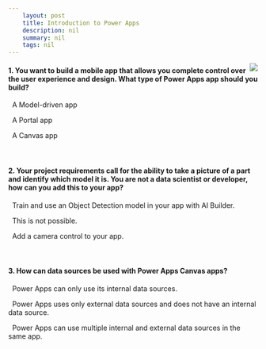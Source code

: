 ```yaml
---
    layout: post
    title: Introduction to Power Apps 
    description: nil
    summary: nil
    tags: nil
---
```



 <a target="_blank" href="https://docs.microsoft.com/en-us/learn/modules/introduction-power-apps/5-knowledge-check/"><i class="fas fa-external-link-alt"></i> </a>
 <img align="right" src="https://docs.microsoft.com/en-us/learn/achievements/introduction-power-apps.svg">
####  1. You want to build a mobile app that allows you complete control over the user experience and design. What type of Power Apps app should you build?


<i class='far fa-square'></i> &nbsp;&nbsp;A Model-driven app

<i class='far fa-square'></i> &nbsp;&nbsp;A Portal app

<i class='fas fa-check-square' style='color: Dodgerblue;'></i> &nbsp;&nbsp;A Canvas app
<br />
<br />
<br />

####  2. Your project requirements call for the ability to take a picture of a part and identify which model it is. You are not a data scientist or developer, how can you add this to your app?


<i class='fas fa-check-square' style='color: Dodgerblue;'></i> &nbsp;&nbsp;Train and use an Object Detection model in your app with AI Builder.

<i class='far fa-square'></i> &nbsp;&nbsp;This is not possible.

<i class='far fa-square'></i> &nbsp;&nbsp;Add a camera control to your app.
<br />
<br />
<br />

####  3. How can data sources be used with Power Apps Canvas apps?


<i class='far fa-square'></i> &nbsp;&nbsp;Power Apps can only use its internal data sources.

<i class='far fa-square'></i> &nbsp;&nbsp;Power Apps uses only external data sources and does not have an internal data source.

<i class='fas fa-check-square' style='color: Dodgerblue;'></i> &nbsp;&nbsp;Power Apps can use multiple internal and external data sources in the same app.
<br />
<br />
<br />
